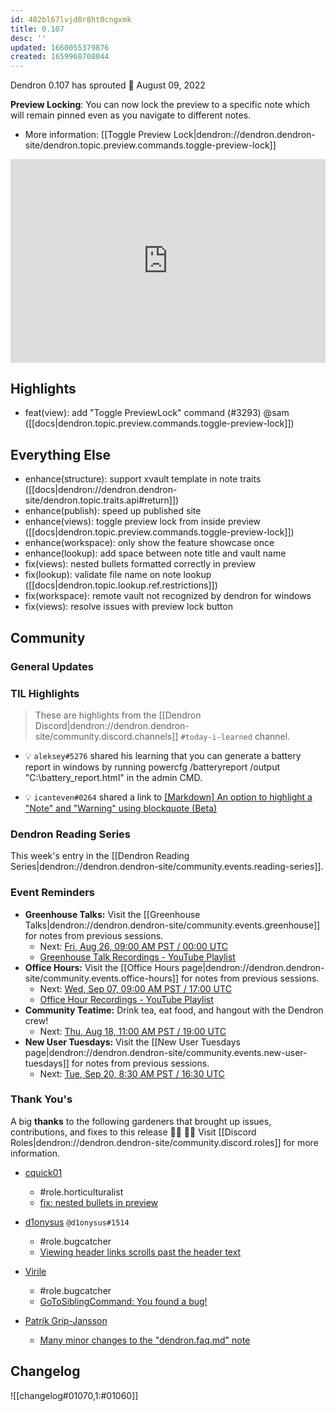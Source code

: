```yaml
---
id: 482bl67lvjd0r8ht0cngxmk
title: 0.107
desc: ''
updated: 1660055379876
created: 1659968708044
---
```


Dendron 0.107 has sprouted  🌱
August 09, 2022

**Preview Locking**: You can now lock the preview to a specific note which will remain pinned even as you navigate to different notes.

- More information: [[Toggle Preview Lock|dendron://dendron.dendron-site/dendron.topic.preview.commands.toggle-preview-lock]]

<div style="position: relative; padding-bottom: 64.5933014354067%; height: 0;"><iframe src="https://www.loom.com/embed/6e35934a0c534f3585e750e5eef2e739" frameborder="0" webkitallowfullscreen mozallowfullscreen allowfullscreen style="position: absolute; top: 0; left: 0; width: 100%; height: 100%;"></iframe></div>

## Highlights

- feat(view): add "Toggle PreviewLock" command (#3293) @sam ([[docs|dendron.topic.preview.commands.toggle-preview-lock]])

## Everything Else

- enhance(structure): support xvault template in note traits ([[docs|dendron://dendron.dendron-site/dendron.topic.traits.api#return]])
- enhance(publish): speed up published site
- enhance(views): toggle preview lock from inside preview ([[docs|dendron.topic.preview.commands.toggle-preview-lock]])
- enhance(workspace): only show the feature showcase once 
- enhance(lookup): add space between note title and vault name
- fix(views): nested bullets formatted correctly in preview
- fix(lookup): validate file name on note lookup ([[docs|dendron.topic.lookup.ref.restrictions]])
- fix(workspace): remote vault not recognized by dendron for windows
- fix(views): resolve issues with preview lock button

## Community

### General Updates

### TIL Highlights

> These are highlights from the [[Dendron Discord|dendron://dendron.dendron-site/community.discord.channels]] `#today-i-learned` channel.

- 💡 `aleksey#5276` shared his learning that you can generate a battery report in windows by running powercfg /batteryreport /output "C:\battery_report.html" in the admin CMD.

- 💡 `icanteven#0264` shared a link to [[Markdown] An option to highlight a "Note" and "Warning" using blockquote (Beta)](https://github.com/community/community/discussions/16925)


### Dendron Reading Series

This week's entry in the [[Dendron Reading Series|dendron://dendron.dendron-site/community.events.reading-series]].

### Event Reminders

- **Greenhouse Talks:** Visit the [[Greenhouse Talks|dendron://dendron.dendron-site/community.events.greenhouse]] for notes from previous sessions.
    - Next: [Fri, Aug 26, 09:00 AM PST / 00:00 UTC](https://link.dendron.so/luma)
    - [Greenhouse Talk Recordings - YouTube Playlist](https://link.dendron.so/greenhouse)
- **Office Hours:** Visit the [[Office Hours page|dendron://dendron.dendron-site/community.events.office-hours]] for notes from previous sessions.
    - Next: [Wed, Sep 07, 09:00 AM PST / 17:00 UTC](https://link.dendron.so/luma)
    - [Office Hour Recordings - YouTube Playlist](https://link.dendron.so/6yPa)
- **Community Teatime:** Drink tea, eat food, and hangout with the Dendron crew!
    - Next: [Thu, Aug 18, 11:00 AM PST / 19:00 UTC](https://link.dendron.so/luma)
- **New User Tuesdays:** Visit the [[New User Tuesdays page|dendron://dendron.dendron-site/community.events.new-user-tuesdays]] for notes from previous sessions.
    - Next: [Tue, Sep 20, 8:30 AM PST / 16:30 UTC](https://link.dendron.so/luma)

### Thank You's

A big **thanks** to the following gardeners that brought up issues, contributions, and fixes to this release :man_farmer: :woman_farmer: 
Visit [[Discord Roles|dendron://dendron.dendron-site/community.discord.roles]] for more information.

- [cquick01](https://github.com/cquick01)
  - #role.horticulturalist
  - [fix: nested bullets in preview](https://github.com/dendronhq/dendron/pull/3326)
  
- [d1onysus](https://github.com/dweisiger) `@d1onysus#1514`
  - #role.bugcatcher
  - [Viewing header links scrolls past the header text](https://github.com/dendronhq/dendron/issues/3354)

- [Virile](https://github.com/eshoberg)  
  - #role.bugcatcher  
  - [GoToSiblingCommand: You found a bug!](https://github.com/dendronhq/dendron/issues/3355)

- [Patrik Grip-Jansson](https://github.com/kap42)  
  - [Many minor changes to the "dendron.faq.md" note](https://github.com/dendronhq/dendron-site/pull/590)

## Changelog
![[changelog#01070,1:#01060]]
